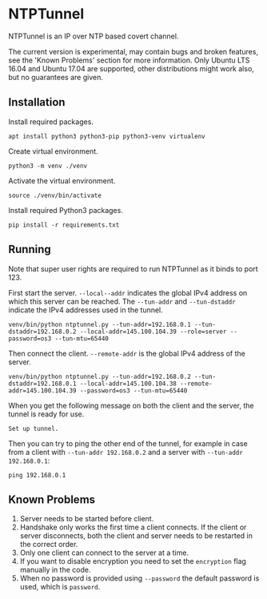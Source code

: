 # NTPTunnel

NTPTunnel is an IP over NTP based covert channel.

The current version is experimental, may contain bugs and broken features, see the 'Known Problems' section for more information.
Only Ubuntu LTS 16.04 and Ubuntu 17.04 are supported, other distributions might work also, but no guarantees are given.

## Installation
Install required packages.

```apt install python3 python3-pip python3-venv virtualenv```

Create virtual environment.

```python3 -m venv ./venv```

Activate the virtual environment.

```source ./venv/bin/activate```

Install required Python3 packages.

```pip install -r requirements.txt```

## Running
Note that super user rights are required to run NTPTunnel as it binds to port 123.

First start the server.
```--local--addr``` indicates the global IPv4 address on which this server can be reached. The ```--tun-addr``` and ```--tun-dstaddr``` indicate the IPv4 addresses used in the tunnel.

```venv/bin/python ntptunnel.py --tun-addr=192.168.0.1 --tun-dstaddr=192.168.0.2 --local-addr=145.100.104.39 --role=server --password=os3 --tun-mtu=65440```

Then connect the client. ```--remote-addr``` is the global IPv4 address of the server.

```venv/bin/python ntptunnel.py --tun-addr=192.168.0.2 --tun-dstaddr=192.168.0.1 --local-addr=145.100.104.38 --remote-addr=145.100.104.39 --password=os3 --tun-mtu=65440```

When you get the following message on both the client and the server, the tunnel is ready for use.

```Set up tunnel.```

Then you can try to ping the other end of the tunnel, for example in case from a client with ```--tun-addr 192.168.0.2``` and a server with ```--tun-addr 192.168.0.1```:

```ping 192.168.0.1```

## Known Problems
1. Server needs to be started before client.
1. Handshake only works the first time a client connects. If the client or server disconnects, both the client and server needs to be restarted in the correct order.
1. Only one client can connect to the server at a time.
1. If you want to disable encryption you need to set the ```encryption``` flag manually in the code.
1. When no password is provided using ```--password``` the default password is used, which is ```password```.

